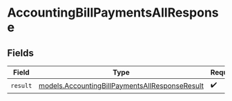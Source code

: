 # AccountingBillPaymentsAllResponse


## Fields

| Field                                                                                                  | Type                                                                                                   | Required                                                                                               | Description                                                                                            |
| ------------------------------------------------------------------------------------------------------ | ------------------------------------------------------------------------------------------------------ | ------------------------------------------------------------------------------------------------------ | ------------------------------------------------------------------------------------------------------ |
| `result`                                                                                               | [models.AccountingBillPaymentsAllResponseResult](../models/accountingbillpaymentsallresponseresult.md) | :heavy_check_mark:                                                                                     | N/A                                                                                                    |